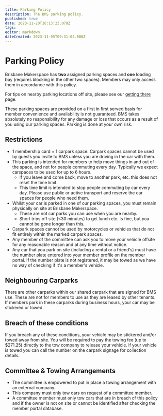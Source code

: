 ```yaml
---
title: Parking Policy
description: The BMS parking policy.
published: true
date: 2023-11-20T10:13:23.078Z
tags: 
editor: markdown
dateCreated: 2023-11-05T09:31:04.586Z
---
```


# Parking Policy
Brisbane Makerspace has **two** assigned parking spaces and **one** loading bay (requires blocking in the other two spaces). Members may only access them in accordance with this policy.

For tips on nearby parking locations off site, please see our [getting there](/getting-there) page.

These parking spaces are provided on a first in first served basis for member convenience and availability is not guaranteed. BMS takes absolutely no responsibility for any damage or loss that occurs as a result of you using our parking spaces. Parking is done at your own risk.

## Restrictions
* 1 membership card = 1 carpark space. Carpark spaces cannot be used by guests you invite to BMS unless you are driving in the car with them.
* This parking is intended for members to help move things in and out of the space, and not for people commuting every day. Typically we expect carspaces to be used for up to 6 hours.
  * If you leave and come back, move to another park, etc. this does not reset the time limit.
  * This time limit is intended to stop people commuting by car every day. Please use public or active transport and reserve the car spaces for people who need them.
* Whilst your car is parked in one of our parking spaces, you must remain physically on site at Brisbane Makerspace.
  * These are not car parks you can use when you are nearby.
  * Short trips off site (<30 minutes) to get lunch etc. is fine, but you cannot be gone longer than this.
* Carpark spaces cannot be used by motorcycles or vehicles that do not fit entirely within the marked carpark spaces.
* Any member of the committee can ask you to move your vehicle offsite for any reasonable reason and at any time without notice.
* Any car that you park on site (including a rental or a friend's) must have the number plate entered into your member profile on the member portal. If the number plate is not registered, it may be towed as we have no way of checking if it's a member's vehicle.

## Neighbouring Carparks
There are other carparks within our shared carpark that are signed for BMS use. These are not for members to use as they are leased by other tenants. If members park in these carparks during business hours, your car may be stickered or towed.

## Breach of these conditions
If you breach any of these conditions, your vehicle may be stickered and/or towed away from site. You will be required to pay the towing fee (up to $271.25) directly to the tow company to release your vehicle. If your vehicle is towed you can call the number on the carpark signage for collection details.

## Committee & Towing Arrangements
* The committee is empowered to put in place a towing arrangement with an external company.
* This company must only tow cars on request of a committee member.
* A committee member must only tow cars that are in breach of this policy and if the owner is not on site or cannot be identified after checking the member portal database.